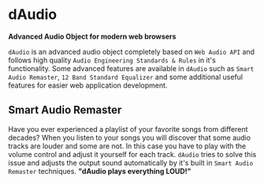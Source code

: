# dAudio
**Advanced Audio Object for modern web browsers**

`dAudio` is an advanced audio object completely based on `Web Audio API` and follows high quality `Audio Engineering Standards & Rules` in it's functionality. Some advanced features are available in `dAudio` such as `Smart Audio Remaster`, `12 Band Standard Equalizer` and some additional useful features for easier web application development.

## Smart Audio Remaster
Have you ever experienced a playlist of your favorite songs from different decades? When you listen to your songs you will discover that some audio tracks are louder and some are not. In this case you have to play with the volume control and adjust it yourself for each track. `dAudio` tries to solve this issue and adjusts the output sound automatically by it's built in `Smart Audio Remaster` techniques. **"dAudio plays everything LOUD!"**